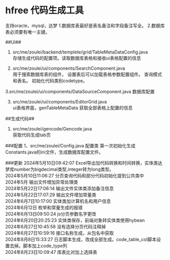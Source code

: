 # hfree 代码生成工具
支持oracle，mysql，达梦
1.数据库表最好是表名备注和字段备注写全。 
2.数据库表必须要有唯一主键。

##UI##
1. src/me/zoulei/backend/templete/grid/TableMetaDataConfig.java      
存储生成代码的配置项。读取数据库表格和接收ui表格配置的信息

2. src/me/zoulei/ui/components/SearchComponent.java    
用于搜索数据库表的组件， 设置表后可以加载表格参数配置组件。  查询模式和表名。 初始化代码类别codetype。

3.src/me/zoulei/ui/components/DataSourceComponent.java
数据库配置

3. src/me/zoulei/ui/components/EditorGrid.java    
ui表格界面，genTableMetaData 获取全部表格上配置的信息

##生成代码##
1. src/me/zoulei/gencode/Gencode.java    
获取代码生成tab页

###配置
1、src/me/zoulei/Config.java
配置类 第一次初始化生成Constants.java的ini文件，生成数据库配置文件。


###更新
2024年5月10日09:42:07 Excel导出加代码转换和时间转换，实体类达梦库number为bigdecimal类型,integer转为long类型。<br>
2024年5月10日11:06:27 分页查询代码和部分代码初始化提到公共类中<br>
2024年5月            输出文件增加异常处理类<br>
2024年5月22日17:06:14 输出文件实体类添加备注信息<br>
2024年5月22日17:07:29 输出文件增加常量类<br>
2024年6月7日10:17:00  实体类加计算机名和用户信息<br>
2024年6月12日			枚举和常量生成的报错<br>
2024年6月13日09:50:24 js分页参数名字更改<br>
2024年6月20日20:25:23 实体类保存，前端对象转实体类使用hybean<br>
2024年6月27日10:45:58 没有选择分页代码注释掉<br>
2024年6月27日10:59:16 接口名称生成，从包名中获取<br>
2024年8月8日15:33:27  日志脚本生成，改成全部生成。code_table_col脚本设置去掉。脚本加上code_type列<br>
2024年8月23日10:09:47 库表比对加上选择表<br>

